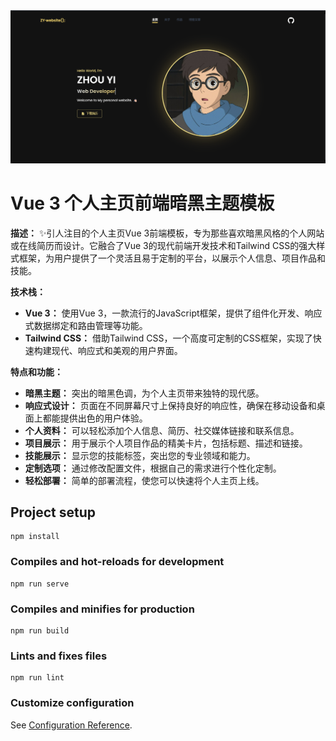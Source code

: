 

 <img src="./public/img/portfolio-portfolio_v1.png" alt="Logo" >


# Vue 3 个人主页前端暗黑主题模板

**描述：** ✨引人注目的个人主页Vue 3前端模板，专为那些喜欢暗黑风格的个人网站或在线简历而设计。它融合了Vue 3的现代前端开发技术和Tailwind CSS的强大样式框架，为用户提供了一个灵活且易于定制的平台，以展示个人信息、项目作品和技能。

**技术栈：**
- **Vue 3：** 使用Vue 3，一款流行的JavaScript框架，提供了组件化开发、响应式数据绑定和路由管理等功能。
- **Tailwind CSS：** 借助Tailwind CSS，一个高度可定制的CSS框架，实现了快速构建现代、响应式和美观的用户界面。

**特点和功能：**
- **暗黑主题：** 突出的暗黑色调，为个人主页带来独特的现代感。
- **响应式设计：** 页面在不同屏幕尺寸上保持良好的响应性，确保在移动设备和桌面上都能提供出色的用户体验。
- **个人资料：** 可以轻松添加个人信息、简历、社交媒体链接和联系信息。
- **项目展示：** 用于展示个人项目作品的精美卡片，包括标题、描述和链接。
- **技能展示：** 显示您的技能标签，突出您的专业领域和能力。
- **定制选项：** 通过修改配置文件，根据自己的需求进行个性化定制。
- **轻松部署：** 简单的部署流程，使您可以快速将个人主页上线。


## Project setup
```
npm install
```

### Compiles and hot-reloads for development
```
npm run serve
```

### Compiles and minifies for production
```
npm run build
```

### Lints and fixes files
```
npm run lint
```

### Customize configuration
See [Configuration Reference](https://cli.vuejs.org/config/).
